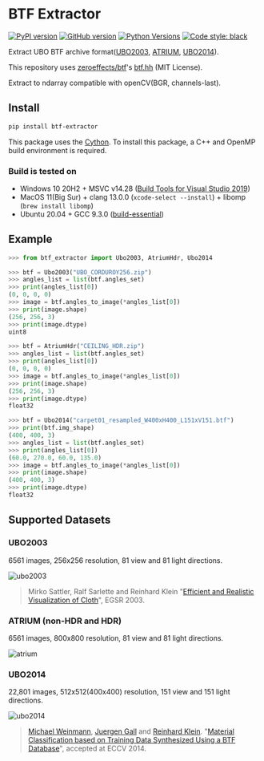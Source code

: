 # BTF Extractor
[![PyPI version](https://img.shields.io/pypi/v/btf-extractor?style=flat-square)](https://pypi.org/project/btf-extractor/#history)
[![GitHub version](https://img.shields.io/github/v/tag/2-propanol/BTF_extractor?style=flat-square)](https://github.com/2-propanol/BTF_extractor/releases)
[![Python Versions](https://img.shields.io/pypi/pyversions/btf-extractor?style=flat-square)](https://pypi.org/project/btf-extractor/)
[![Code style: black](https://img.shields.io/badge/code%20style-black-black?style=flat-square)](https://github.com/psf/black)

Extract UBO BTF archive format([UBO2003](https://cg.cs.uni-bonn.de/en/projects/btfdbb/download/ubo2003/), [ATRIUM](https://cg.cs.uni-bonn.de/en/projects/btfdbb/download/atrium/), [UBO2014](https://cg.cs.uni-bonn.de/en/projects/btfdbb/download/ubo2014/)).

This repository uses [zeroeffects/btf](https://github.com/zeroeffects/btf)'s [btf.hh](https://github.com/zeroeffects/btf/blob/master/btf.hh) (MIT License).

Extract to ndarray compatible with openCV(BGR, channels-last).

## Install
```bash
pip install btf-extractor
```

This package uses the [Cython](https://cython.readthedocs.io/en/latest/src/quickstart/install.html).
To install this package, a C++ and OpenMP build environment is required.

### Build is tested on
- Windows 10 20H2 + MSVC v14.28 ([Build Tools for Visual Studio 2019](https://visualstudio.microsoft.com/downloads/))
- MacOS 11(Big Sur) + clang 13.0.0 (`xcode-select --install`) + libomp (`brew install libomp`)
- Ubuntu 20.04 + GCC 9.3.0 ([build-essential](https://packages.ubuntu.com/focal/build-essential))

## Example
```python
>>> from btf_extractor import Ubo2003, AtriumHdr, Ubo2014

>>> btf = Ubo2003("UBO_CORDUROY256.zip")
>>> angles_list = list(btf.angles_set)
>>> print(angles_list[0])
(0, 0, 0, 0)
>>> image = btf.angles_to_image(*angles_list[0])
>>> print(image.shape)
(256, 256, 3)
>>> print(image.dtype)
uint8

>>> btf = AtriumHdr("CEILING_HDR.zip")
>>> angles_list = list(btf.angles_set)
>>> print(angles_list[0])
(0, 0, 0, 0)
>>> image = btf.angles_to_image(*angles_list[0])
>>> print(image.shape)
(256, 256, 3)
>>> print(image.dtype)
float32

>>> btf = Ubo2014("carpet01_resampled_W400xH400_L151xV151.btf")
>>> print(btf.img_shape)
(400, 400, 3)
>>> angles_list = list(btf.angles_set)
>>> print(angles_list[0])
(60.0, 270.0, 60.0, 135.0)
>>> image = btf.angles_to_image(*angles_list[0])
>>> print(image.shape)
(400, 400, 3)
>>> print(image.dtype)
float32
```

## Supported Datasets
### UBO2003
6561 images, 256x256 resolution, 81 view and 81 light directions.

![ubo2003](https://user-images.githubusercontent.com/42978570/114306638-59518580-9b17-11eb-9961-baa775ab235f.jpg)
> Mirko Sattler, Ralf Sarlette and Reinhard Klein "[Efficient and Realistic Visualization of Cloth](http://cg.cs.uni-bonn.de/de/publikationen/paper-details/sattler-2003-efficient/)", EGSR 2003.

### ATRIUM (non-HDR and HDR)
6561 images, 800x800 resolution, 81 view and 81 light directions.

![atrium](https://user-images.githubusercontent.com/42978570/114306641-5c4c7600-9b17-11eb-8251-9a4a92a16b55.jpg)

### UBO2014
22,801 images, 512x512(400x400) resolution, 151 view and 151 light directions.

![ubo2014](https://user-images.githubusercontent.com/42978570/114306647-5f476680-9b17-11eb-9fb6-5332e104f341.jpg)
> [Michael Weinmann](https://cg.cs.uni-bonn.de/en/people/dr-michael-weinmann/), [Juergen Gall](http://www.iai.uni-bonn.de/~gall/) and [Reinhard Klein](https://cg.cs.uni-bonn.de/en/people/prof-dr-reinhard-klein/). "[Material Classification based on Training Data Synthesized Using a BTF Database](https://cg.cs.uni-bonn.de/de/publikationen/paper-details/weinmann-2014-materialclassification/)", accepted at ECCV 2014.
